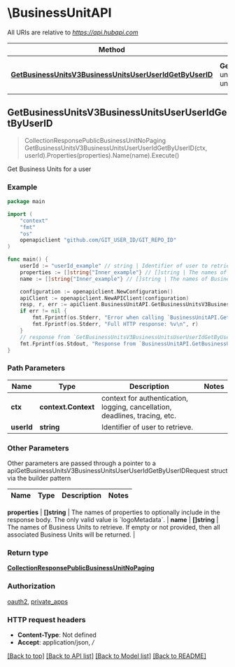 # \BusinessUnitAPI

All URIs are relative to *https://api.hubapi.com*

Method | HTTP request | Description
------------- | ------------- | -------------
[**GetBusinessUnitsV3BusinessUnitsUserUserIdGetByUserID**](BusinessUnitAPI.md#GetBusinessUnitsV3BusinessUnitsUserUserIdGetByUserID) | **Get** /business-units/v3/business-units/user/{userId} | Get Business Units for a user



## GetBusinessUnitsV3BusinessUnitsUserUserIdGetByUserID

> CollectionResponsePublicBusinessUnitNoPaging GetBusinessUnitsV3BusinessUnitsUserUserIdGetByUserID(ctx, userId).Properties(properties).Name(name).Execute()

Get Business Units for a user



### Example

```go
package main

import (
	"context"
	"fmt"
	"os"
	openapiclient "github.com/GIT_USER_ID/GIT_REPO_ID"
)

func main() {
	userId := "userId_example" // string | Identifier of user to retrieve.
	properties := []string{"Inner_example"} // []string | The names of properties to optionally include in the response body. The only valid value is `logoMetadata`. (optional)
	name := []string{"Inner_example"} // []string | The names of Business Units to retrieve. If empty or not provided, then all associated Business Units will be returned. (optional)

	configuration := openapiclient.NewConfiguration()
	apiClient := openapiclient.NewAPIClient(configuration)
	resp, r, err := apiClient.BusinessUnitAPI.GetBusinessUnitsV3BusinessUnitsUserUserIdGetByUserID(context.Background(), userId).Properties(properties).Name(name).Execute()
	if err != nil {
		fmt.Fprintf(os.Stderr, "Error when calling `BusinessUnitAPI.GetBusinessUnitsV3BusinessUnitsUserUserIdGetByUserID``: %v\n", err)
		fmt.Fprintf(os.Stderr, "Full HTTP response: %v\n", r)
	}
	// response from `GetBusinessUnitsV3BusinessUnitsUserUserIdGetByUserID`: CollectionResponsePublicBusinessUnitNoPaging
	fmt.Fprintf(os.Stdout, "Response from `BusinessUnitAPI.GetBusinessUnitsV3BusinessUnitsUserUserIdGetByUserID`: %v\n", resp)
}
```

### Path Parameters


Name | Type | Description  | Notes
------------- | ------------- | ------------- | -------------
**ctx** | **context.Context** | context for authentication, logging, cancellation, deadlines, tracing, etc.
**userId** | **string** | Identifier of user to retrieve. | 

### Other Parameters

Other parameters are passed through a pointer to a apiGetBusinessUnitsV3BusinessUnitsUserUserIdGetByUserIDRequest struct via the builder pattern


Name | Type | Description  | Notes
------------- | ------------- | ------------- | -------------

 **properties** | **[]string** | The names of properties to optionally include in the response body. The only valid value is &#x60;logoMetadata&#x60;. | 
 **name** | **[]string** | The names of Business Units to retrieve. If empty or not provided, then all associated Business Units will be returned. | 

### Return type

[**CollectionResponsePublicBusinessUnitNoPaging**](CollectionResponsePublicBusinessUnitNoPaging.md)

### Authorization

[oauth2](../README.md#oauth2), [private_apps](../README.md#private_apps)

### HTTP request headers

- **Content-Type**: Not defined
- **Accept**: application/json, */*

[[Back to top]](#) [[Back to API list]](../README.md#documentation-for-api-endpoints)
[[Back to Model list]](../README.md#documentation-for-models)
[[Back to README]](../README.md)

